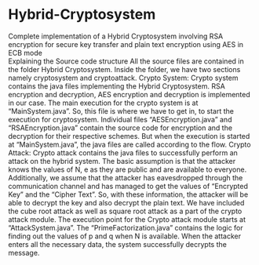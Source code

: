 # Hybrid-Cryptosystem
Complete implementation of a Hybrid Cryptosystem involving RSA encryption for secure key transfer and plain text encryption using AES in ECB mode  
Explaining the Source code structure
All the source files are contained in the folder Hybrid Cryptosystem.
Inside the folder, we have two sections namely cryptosystem and cryptoattack.
Crypto System:
Crypto system contains the java files implementing the Hybrid Cryptosystem. RSA encryption and decryption, AES encryption 
and decryption is implemented in our case. 
The main execution for the crypto system is at “MainSystem.java”. So, this file is where we have to get in, 
to start the execution for cryptosystem. 
Individual files “AESEncryption.java” and “RSAEncryption.java” contain the source code for encryption 
and the decryption for their respective schemes. But when the execution is started at “MainSystem.java”, 
the java files are called according to the flow.
Crypto Attack:
Crypto attack contains the java files to successfully perform an attack on the hybrid system. 
The basic assumption is that the attacker knows the values of N, e as they are public and are available to everyone. 
Additionally, we assume that the attacker has eavesdropped through the communication channel 
and has managed to get the values of “Encrypted Key” and the “Cipher Text”. 
So, with these information, the attacker will be able to decrypt the key 
and also decrypt the plain text. We have included the cube root attack as well as square root attack as a part of the crypto attack module.
The execution point for the Crypto attack module starts at “AttackSystem.java”. 
The “PrimeFactorization.java” contains the logic for finding out the values of p and q when N is available. 
When the attacker enters all the necessary data, the system successfully decrypts the message.  
